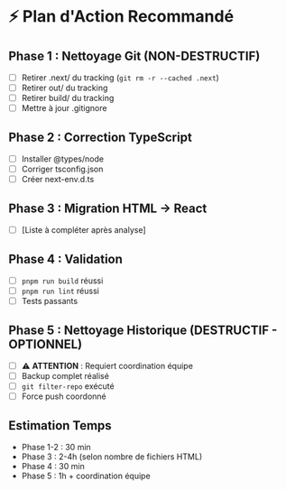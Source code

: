 # ⚡ Plan d'Action Recommandé

## Phase 1 : Nettoyage Git (NON-DESTRUCTIF)

- [ ] Retirer .next/ du tracking (`git rm -r --cached .next`)
- [ ] Retirer out/ du tracking
- [ ] Retirer build/ du tracking
- [ ] Mettre à jour .gitignore

## Phase 2 : Correction TypeScript

- [ ] Installer @types/node
- [ ] Corriger tsconfig.json
- [ ] Créer next-env.d.ts

## Phase 3 : Migration HTML → React

- [ ] [Liste à compléter après analyse]

## Phase 4 : Validation

- [ ] `pnpm run build` réussi
- [ ] `pnpm run lint` réussi
- [ ] Tests passants

## Phase 5 : Nettoyage Historique (DESTRUCTIF - OPTIONNEL)

- [ ] ⚠️ **ATTENTION** : Requiert coordination équipe
- [ ] Backup complet réalisé
- [ ] `git filter-repo` exécuté
- [ ] Force push coordonné

## Estimation Temps

- Phase 1-2 : 30 min
- Phase 3 : 2-4h (selon nombre de fichiers HTML)
- Phase 4 : 30 min
- Phase 5 : 1h + coordination équipe
